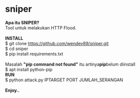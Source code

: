 # sniper

<b>Apa itu SNIPER?</b>
<br />
Tool untuk melakukan HTTP Flood.
<br />
<br />
<b>INSTALL</b>
<br />
$ git clone https://github.com/wendev89/sniper.git<br />
$ cd sniper<br />
$ pip install requirements.txt<br />
<br />
Masalah <b>"pip command not found"</b> itu artinya<b>pip</b>belum diinstall
<br />
$ apt install python-pip
<br />
<b>RUN</b>
<br />
$ python attack.py IPTARGET PORT JUMLAH_SERANGAN
<br />
<br />
<b>Enjoy..</b>



